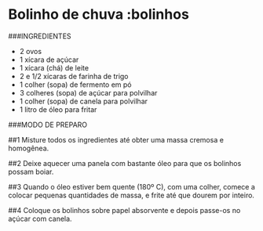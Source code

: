 # Bolinho de chuva :bolinhos

###INGREDIENTES
 - 2 ovos
 - 1 xícara de açúcar
 - 1 xícara (chá) de leite
 - 2 e 1/2 xícaras de farinha de trigo
 - 1 colher (sopa) de fermento em pó
 - 3 colheres (sopa) de açúcar para polvilhar
 - 1 colher (sopa) de canela para polvilhar
 - 1 litro de óleo para fritar

###MODO DE PREPARO

 ##1 Misture todos os ingredientes até obter uma massa cremosa e homogênea.

 ##2 Deixe aquecer uma panela com bastante óleo para que os bolinhos possam boiar.

 ##3 Quando o óleo estiver bem quente (180º C), com uma colher, comece a colocar pequenas quantidades de massa, e frite até que dourem por inteiro.

 ##4 Coloque os bolinhos sobre papel absorvente e depois passe-os no açúcar com canela.